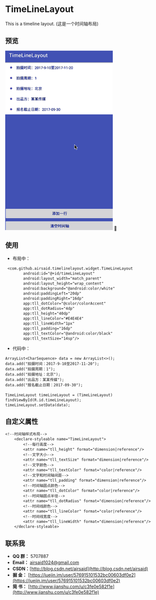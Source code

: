 # TimeLineLayout
This is a timeline layout. (这是一个时间轴布局)

## 预览
![](https://github.com/Airsaid/TimeLineLayout/blob/master/preview/preview.gif)

## 使用
- 布局中：
```
 <com.github.airsaid.timelinelayout.widget.TimeLineLayout
        android:id="@+id/timeLineLayout"
        android:layout_width="match_parent"
        android:layout_height="wrap_content"
        android:background="@android:color/white"
        android:paddingLeft="20dp"
        android:paddingRight="16dp"
        app:tll_dotColor="@color/colorAccent"
        app:tll_dotRadius="4dp"
        app:tll_height="40dp"
        app:tll_lineColor="#E4E4E4"
        app:tll_lineWidth="1px"
        app:tll_padding="16dp"
        app:tll_textColor="@android:color/black"
        app:tll_textSize="14sp"/>
```
- 代码中：
```
ArrayList<CharSequence> data = new ArrayList<>();
data.add("拍摄时间：2017-9-10至2017-11-20");
data.add("拍摄周期：1");
data.add("拍摄地址：北京");
data.add("出品方：某某传媒");
data.add("报名截止日期：2017-09-30");

TimeLineLayout timeLineLayout = (TimeLineLayout) findViewById(R.id.timeLineLayout);
timeLineLayout.setData(data);
```

## 自定义属性
```
<!--时间轴样式布局-->
    <declare-styleable name="TimeLineLayout">
        <!--每行高度-->
        <attr name="tll_height" format="dimension|reference"/>
        <!--文字大小-->
        <attr name="tll_textSize" format="dimension|reference"/>
        <!--文字颜色-->
        <attr name="tll_textColor" format="color|reference"/>
        <!--文字和时间轴间距-->
        <attr name="tll_padding" format="dimension|reference"/>
        <!--时间轴圆点颜色-->
        <attr name="tll_dotColor" format="color|reference"/>
        <!--时间轴圆点半径-->
        <attr name="tll_dotRadius" format="dimension|reference"/>
        <!--时间线颜色-->
        <attr name="tll_lineColor" format="color|reference"/>
        <!--时间线宽度-->
        <attr name="tll_lineWidth" format="dimension|reference"/>
    </declare-styleable>
```

## 联系我
- **QQ 群：** 5707887
- **Email：** airsaid1024@gmail.com
- **CSDN：**[http://blog.csdn.net/airsaid](http://blog.csdn.net/airsaid)
- **掘 金：** [https://juejin.im/user/576915101532bc00603df0e2](https://juejin.im/user/576915101532bc00603df0e2)
- **简 书：** [http://www.jianshu.com/u/c3fe0e582f1e](http://www.jianshu.com/u/c3fe0e582f1e)
